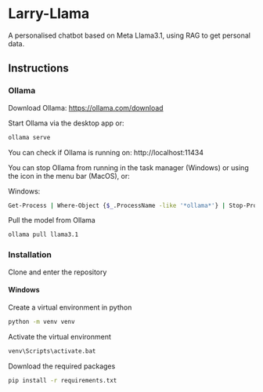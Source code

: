 # Larry-Llama
A personalised chatbot based on Meta Llama3.1, using RAG to get personal data.

## Instructions

### Ollama
Download Ollama: https://ollama.com/download

Start Ollama via the desktop app or:
```sh
ollama serve
```
You can check if Ollama is running on: http://localhost:11434

You can stop Ollama from running in the task manager (Windows) or using the icon in the menu bar (MacOS), or:

Windows:
```sh
Get-Process | Where-Object {$_.ProcessName -like '*ollama*'} | Stop-Process
```

Pull the model from Ollama
```sh
ollama pull llama3.1
```

### Installation
Clone and enter the repository

#### Windows

Create a virtual environment in python
```sh
python -m venv venv
```

Activate the virtual environment
```sh
venv\Scripts\activate.bat
```

Download the required packages
```sh
pip install -r requirements.txt
```
